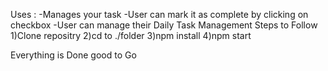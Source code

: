Uses :
    -Manages your task
    -User can mark it as complete by clicking on checkbox
    -User can manage their Daily Task Management
Steps to Follow
    1)Clone repositry
    2)cd to ./folder
    3)npm install
    4)npm start

Everything is Done good to Go
